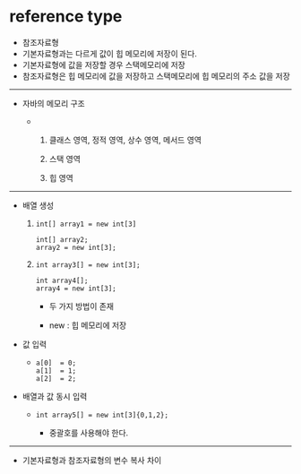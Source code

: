 # reference type

-  참조자료형
  - 기본자료형과는 다르게 값이 힙 메모리에 저장이 된다.
  - 기본자료형에 값을 저장할 경우 스택메모리에 저장
  - 참조자료형은 힙 메모리에 값을 저장하고 스택메모리에 힙 메모리의 주소 값을 저장

-----

- 자바의 메모리 구조

  - 1. 클래스 영역, 정적 영역, 상수 영역, 메서드 영역

    2. 스택 영역

    3. 힙 영역

-----

- 배열 생성

  1. ```
     int[] array1 = new int[3]
     
     int[] array2;
     array2 = new int[3];
     ```

  2. ```
     int array3[] = new int[3];
     
     int array4[];
     array4 = new int[3];
     ```

     - 두 가지 방법이 존재

     - new : 힙 메모리에 저장

- 값 입력

  - ```
    a[0]  = 0;
    a[1]  = 1;
    a[2]  = 2;
    ```

- 배열과 값 동시 입력

  - ```
    int array5[] = new int[3]{0,1,2};
    ```

    - 중괄호를 사용해야 한다.

-----

- 기본자료형과 참조자료형의 변수 복사 차이

  